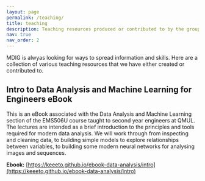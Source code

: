 ```yaml
---
layout: page
permalink: /teaching/
title: teaching
description: Teaching resources produced or contributed to by the group
nav: true
nav_order: 2
---
```


MDIG is alwyas looking for ways to spread information and skills. Here are a collection 
of various teaching resources that we have either created or contributed to.

## Intro to Data Analysis and Machine Learning for Engineers eBook

This is an eBook associated with the Data Analysis and Machine Learning section of the EMS506U course taught
to second year engineers at QMUL. The lectures are intended as a brief introduction to the principles and tools
 required for modern data analysis. We will work through from inspecting and cleaning data, to building simple 
models to explore relationships between variables, to building some modern neural networks for analysing images
 and sequences.

**Ebook:** [https://keeeto.github.io/ebook-data-analysis/intro](https://keeeto.github.io/ebook-data-analysis/intro) 

